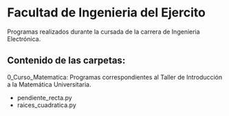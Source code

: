 # Facultad de Ingenieria del Ejercito
Programas realizados durante la cursada de la carrera de Ingenieria Electrónica.

## Contenido de las carpetas:
0_Curso_Matematica: Programas correspondientes al Taller de Introducción a la Matemática Universitaria.
- pendiente_recta.py
- raices_cuadratica.py
